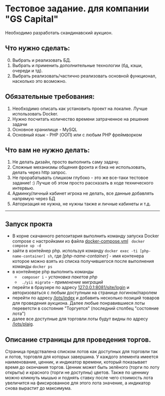 # Тестовое задание. для компании "GS Capital"

Необходимо разработать скандинавский аукцион.

## Что нужно сделать:
0.  Выбрать и реализовать БД.
0. Выбрать и применить дополнительные технологии (бд, кэши, очереди и тд).
0. Выбрать реализовать/частично реализовать основной функционал, насколько это возможно.

## Обязательные требования:
1. Необходимо описать как установить проект на локалке. Лучше использовать Docker.
2. Нужно посчитать количество времени затраченное на решение задачи
3. Основное хранилище - MySQL
4. Основный язык - PHP (ООП) или с любым PHP фреймворком

## Что вам не нужно делать:
1. Не делать дизайн, просто выполнить саму задачу.
2. Сложные механизмы общения фронта и бэка не использовать, делать через http запрос.
3. Не прорабатывать слишком глубоко - это же все-таки тестовое задание! :) Лучше об этом просто рассказать в ходе технического интервью.
4. Админку/личный кабинет игрока не делать, все данные добавлять напрямую через БД
5. Авторизация не нужна, не нужны также и личные кабинеты и т.д.

---------------

## Запуск прокта

- В корне скачанного репозитария выполнить команду запуска Docker compose с настройками из файла [docker-compose.yml](./docker-compose.yml) `` docker compose up -d``
- зайти в контейнер php. используя команду ``docker exec -ti [php-name-container] sh``, где *[php-name-container]* - имя контенера которое можно взять из списка получившегося после выполнения команды ``docker ps ``
- в контейнере php выполнить команды
    - `` composer i`` - *установка пакетов php*
    - `` ./yii migrate`` - *применение миграций*
- перейти в браузере по адресу [127.0.0.1:8081/site/login](http://127.0.0.1:8081/site/login) и авторизоваться с любым доступным на странице логином/паролем
- перейти по адресу [/lots/index](http://127.0.0.1:8081/lots/index) и добавить несколько позиций товаров для проведения аукциона. Далее любые понравившиеся лоты переветсти в состояние "Торгуется" (последний столбец "состояние лота")
- далее все доступные для торговли лоты будут видны по адресу [/lots/plaig](http://127.0.0.1:8081/lots/plaig).

## Описание страницы для проведения торгов.
Страница предствалена списком лотов как доступных для торговли так и лотов, торговля для  которых завершина. У каждого элемента имеется наименование, ценник, и индикатор времени, который показывает время до окончания торгов. Ценник может быть зелёного (торги по лоту открыты) и красного (торги не доступны) цветов. Также по ценнику можно кликнуть мышью и поднять ставку после чего стоимость лота увеличится на фиксированное для этого лота значение, а индикатор снова вырастит до максимума.


